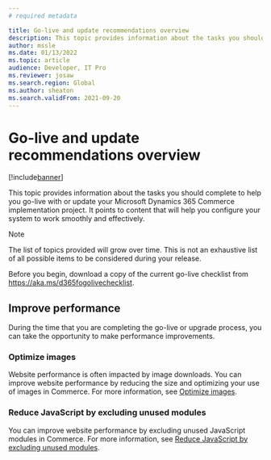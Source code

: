 ```yaml
---
# required metadata

title: Go-live and update recommendations overview
description: This topic provides information about the tasks you should complete to help you go-live with or update your Microsoft Dynamics 365 Commerce implementation project.
author: mssle
ms.date: 01/13/2022
ms.topic: article
audience: Developer, IT Pro
ms.reviewer: josaw
ms.search.region: Global
ms.author: sheaton
ms.search.validFrom: 2021-09-20
---
```


# Go-live and update recommendations overview

[!include[banner](../includes/banner.md)]

This topic provides information about the tasks you should complete to help you go-live with or update your Microsoft Dynamics 365 Commerce implementation project. It points to content that will help you configure your system to work smoothly and effectively. 

> [!NOTE]
> The list of topics provided will grow over time. This is not an exhaustive list of all possible items to be considered during your release.

Before you begin, download a copy of the current go-live checklist from https://aka.ms/d365fogolivechecklist. 

## Improve performance

During the time that you are completing the go-live or upgrade process, you can take the opportunity to make performance improvements. 

### Optimize images

Website performance is often impacted by image downloads. You can improve website performance by reducing the size and optimizing your use of images in Commerce. For more information, see [Optimize images](performance-optimize-images.md).

### Reduce JavaScript by excluding unused modules

You can improve website performance by excluding unused JavaScript modules in Commerce. For more information, see [Reduce JavaScript by excluding unused modules](performance-reduce-javascript.md).




  
